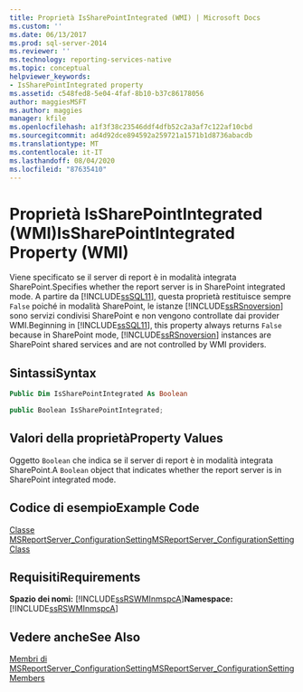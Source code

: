 ```yaml
---
title: Proprietà IsSharePointIntegrated (WMI) | Microsoft Docs
ms.custom: ''
ms.date: 06/13/2017
ms.prod: sql-server-2014
ms.reviewer: ''
ms.technology: reporting-services-native
ms.topic: conceptual
helpviewer_keywords:
- IsSharePointIntegrated property
ms.assetid: c548fed8-5e04-4faf-8b10-b37c86178056
author: maggiesMSFT
ms.author: maggies
manager: kfile
ms.openlocfilehash: a1f3f38c23546ddf4dfb52c2a3af7c122af10cbd
ms.sourcegitcommit: ad4d92dce894592a259721a1571b1d8736abacdb
ms.translationtype: MT
ms.contentlocale: it-IT
ms.lasthandoff: 08/04/2020
ms.locfileid: "87635410"
---
```

# <a name="issharepointintegrated-property-wmi"></a><span data-ttu-id="a411d-102">Proprietà IsSharePointIntegrated (WMI)</span><span class="sxs-lookup"><span data-stu-id="a411d-102">IsSharePointIntegrated Property (WMI)</span></span>
  <span data-ttu-id="a411d-103">Viene specificato se il server di report è in modalità integrata SharePoint.</span><span class="sxs-lookup"><span data-stu-id="a411d-103">Specifies whether the report server is in SharePoint integrated mode.</span></span> <span data-ttu-id="a411d-104">A partire da [!INCLUDE[ssSQL11](../../includes/sssql11-md.md)], questa proprietà restituisce sempre `False` poiché in modalità SharePoint, le istanze [!INCLUDE[ssRSnoversion](../../includes/ssrsnoversion-md.md)] sono servizi condivisi SharePoint e non vengono controllate dai provider WMI.</span><span class="sxs-lookup"><span data-stu-id="a411d-104">Beginning in [!INCLUDE[ssSQL11](../../includes/sssql11-md.md)], this property always returns `False` because in SharePoint mode, [!INCLUDE[ssRSnoversion](../../includes/ssrsnoversion-md.md)] instances are SharePoint shared services and are not controlled by WMI providers.</span></span>  
  
## <a name="syntax"></a><span data-ttu-id="a411d-105">Sintassi</span><span class="sxs-lookup"><span data-stu-id="a411d-105">Syntax</span></span>  
  
```vb  
Public Dim IsSharePointIntegrated As Boolean  
```  
  
```csharp  
public Boolean IsSharePointIntegrated;  
```  
  
## <a name="property-values"></a><span data-ttu-id="a411d-106">Valori della proprietà</span><span class="sxs-lookup"><span data-stu-id="a411d-106">Property Values</span></span>  
 <span data-ttu-id="a411d-107">Oggetto `Boolean` che indica se il server di report è in modalità integrata SharePoint.</span><span class="sxs-lookup"><span data-stu-id="a411d-107">A `Boolean` object that indicates whether the report server is in SharePoint integrated mode.</span></span>  
  
## <a name="example-code"></a><span data-ttu-id="a411d-108">Codice di esempio</span><span class="sxs-lookup"><span data-stu-id="a411d-108">Example Code</span></span>  
 [<span data-ttu-id="a411d-109">Classe MSReportServer_ConfigurationSetting</span><span class="sxs-lookup"><span data-stu-id="a411d-109">MSReportServer_ConfigurationSetting Class</span></span>](msreportserver-configurationsetting-class.md)  
  
## <a name="requirements"></a><span data-ttu-id="a411d-110">Requisiti</span><span class="sxs-lookup"><span data-stu-id="a411d-110">Requirements</span></span>  
 <span data-ttu-id="a411d-111">**Spazio dei nomi:** [!INCLUDE[ssRSWMInmspcA](../../includes/ssrswminmspca-md.md)]</span><span class="sxs-lookup"><span data-stu-id="a411d-111">**Namespace:** [!INCLUDE[ssRSWMInmspcA](../../includes/ssrswminmspca-md.md)]</span></span>  
  
## <a name="see-also"></a><span data-ttu-id="a411d-112">Vedere anche</span><span class="sxs-lookup"><span data-stu-id="a411d-112">See Also</span></span>  
 [<span data-ttu-id="a411d-113">Membri di MSReportServer_ConfigurationSetting</span><span class="sxs-lookup"><span data-stu-id="a411d-113">MSReportServer_ConfigurationSetting Members</span></span>](msreportserver-configurationsetting-members.md)  
  
  
